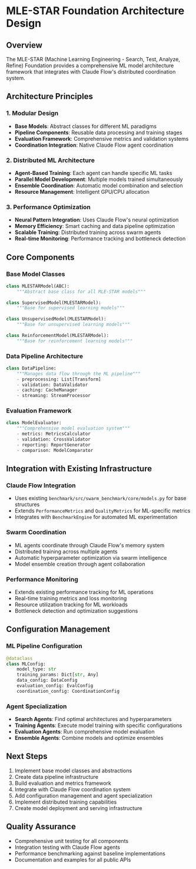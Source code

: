# MLE-STAR Foundation Architecture Design

## Overview
The MLE-STAR (Machine Learning Engineering - Search, Test, Analyze, Refine) Foundation provides a comprehensive ML model architecture framework that integrates with Claude Flow's distributed coordination system.

## Architecture Principles

### 1. Modular Design
- **Base Models**: Abstract classes for different ML paradigms
- **Pipeline Components**: Reusable data processing and training stages
- **Evaluation Framework**: Comprehensive metrics and validation systems
- **Coordination Integration**: Native Claude Flow agent coordination

### 2. Distributed ML Architecture
- **Agent-Based Training**: Each agent can handle specific ML tasks
- **Parallel Model Development**: Multiple models trained simultaneously
- **Ensemble Coordination**: Automatic model combination and selection
- **Resource Management**: Intelligent GPU/CPU allocation

### 3. Performance Optimization
- **Neural Pattern Integration**: Uses Claude Flow's neural optimization
- **Memory Efficiency**: Smart caching and data pipeline optimization
- **Scalable Training**: Distributed training across swarm agents
- **Real-time Monitoring**: Performance tracking and bottleneck detection

## Core Components

### Base Model Classes
```python
class MLESTARModel(ABC):
    """Abstract base class for all MLE-STAR models"""
    
class SupervisedModel(MLESTARModel):
    """Base for supervised learning models"""
    
class UnsupervisedModel(MLESTARModel):
    """Base for unsupervised learning models"""
    
class ReinforcementModel(MLESTARModel):
    """Base for reinforcement learning models"""
```

### Data Pipeline Architecture
```python
class DataPipeline:
    """Manages data flow through the ML pipeline"""
    - preprocessing: List[Transform]
    - validation: DataValidator
    - caching: CacheManager
    - streaming: StreamProcessor
```

### Evaluation Framework
```python
class ModelEvaluator:
    """Comprehensive model evaluation system"""
    - metrics: MetricsCalculator
    - validation: CrossValidator
    - reporting: ReportGenerator
    - comparison: ModelComparator
```

## Integration with Existing Infrastructure

### Claude Flow Integration
- Uses existing `benchmark/src/swarm_benchmark/core/models.py` for base structures
- Extends `PerformanceMetrics` and `QualityMetrics` for ML-specific metrics
- Integrates with `BenchmarkEngine` for automated ML experimentation

### Swarm Coordination
- ML agents coordinate through Claude Flow's memory system
- Distributed training across multiple agents
- Automatic hyperparameter optimization via swarm intelligence
- Model ensemble creation through agent collaboration

### Performance Monitoring
- Extends existing performance tracking for ML operations
- Real-time training metrics and loss monitoring
- Resource utilization tracking for ML workloads
- Bottleneck detection and optimization suggestions

## Configuration Management

### ML Pipeline Configuration
```python
@dataclass
class MLConfig:
    model_type: str
    training_params: Dict[str, Any]
    data_config: DataConfig
    evaluation_config: EvalConfig
    coordination_config: CoordinationConfig
```

### Agent Specialization
- **Search Agents**: Find optimal architectures and hyperparameters
- **Training Agents**: Execute model training with specific configurations
- **Evaluation Agents**: Run comprehensive model evaluation
- **Ensemble Agents**: Combine models and optimize ensembles

## Next Steps
1. Implement base model classes and abstractions
2. Create data pipeline infrastructure
3. Build evaluation and metrics framework
4. Integrate with Claude Flow coordination system
5. Add configuration management and agent specialization
6. Implement distributed training capabilities
7. Create model deployment and serving infrastructure

## Quality Assurance
- Comprehensive unit testing for all components
- Integration testing with Claude Flow agents
- Performance benchmarking against baseline implementations
- Documentation and examples for all public APIs